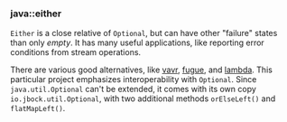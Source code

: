 ### java::either

`Either` is a close relative of `Optional`, but can have other "failure" states than only *empty*.
It has many useful applications, like reporting error conditions from stream operations.

There are various good alternatives,
like [vavr](https://github.com/vavr-io/vavr), [fugue](https://bitbucket.org/atlassian/fugue/src/master/), and [lambda](https://github.com/palatable/lambda).
This particular project emphasizes interoperability with `Optional`.
Since `java.util.Optional` can't be extended, it comes with its own copy `io.jbock.util.Optional`,
with two additional methods `orElseLeft()` and `flatMapLeft()`.

